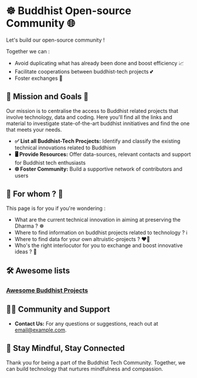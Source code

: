 # ☸️ Buddhist Open-source Community 🌐

Let's build our open-source community !

Together we can :
- Avoid duplicating what has already been done and boost efficiency 📈
- Facilitate cooperations between buddhist-tech projects 💕
- Foster exchanges 🤝


## 🌟 Mission and Goals 🎯

Our mission is to centralise the access to Buddhist related projects that involve technology, data and coding.
Here you'll find all the links and material to investigate state-of-the-art buddhist innitiatives and find the one that meets your needs.

- **✅ List all Buddhist-Tech Procjects:** Identify and classify the existing technical innovations related to Buddhism
- **🖥️ Provide Resources:** Offer data-sources, relevant contacts and support for Buddhist tech enthusiasts
- **🌐 Foster Community:** Build a supportive network of contributors and users 


## 🤔 For whom ? 🤩

This page is for you if you're wondering :
- What are the current technical innovation in aiming at preserving the Dharma ? ☸️
- Where to find information on buddhist projects related to technology ? ℹ️
- Where to find data for your own altruistic-projects ? ❤️‍🔥
- Who's the right interlocutor for you to exchange and boost innovative ideas ? 🤝


## 🛠️ Awesome lists

### [Awesome Buddhist Projects](https://github.com/awesome-buddhism/awesome-buddhist-projects)


## 🧘‍♂️ Community and Support

- **Contact Us:** For any questions or suggestions, reach out at [email@example.com](mailto:email@example.com).


## 🌱 Stay Mindful, Stay Connected

Thank you for being a part of the Buddhist Tech Community.
Together, we can build technology that nurtures mindfulness and compassion.
